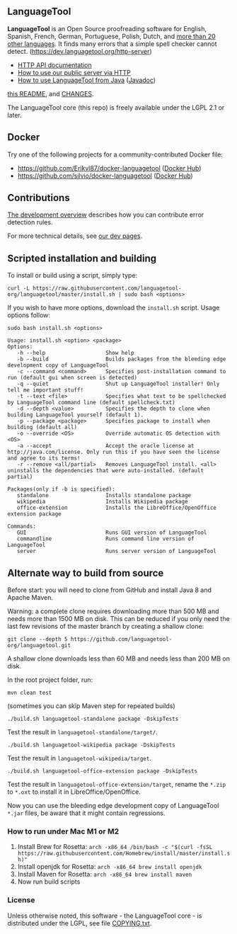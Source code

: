 ## LanguageTool

**LanguageTool** is an Open Source proofreading software for English, Spanish, French, German,
Portuguese, Polish, Dutch, and [more than 20 other languages](https://languagetool.org/languages/).
It finds many errors that a simple spell checker cannot detect.
(https://dev.languagetool.org/http-server)
* [HTTP API documentation](https://languagetool.org/http-api/swagger-ui/#!/default/post_check)
* [How to use our public server via HTTP](https://dev.languagetool.org/public-http-api)
* [How to use LanguageTool from Java](https://dev.languagetool.org/java-api) ([Javadoc](https://languagetool.org/development/api/index.html?org/languagetool/JLanguageTool.html))


[this README](https://github.com/languagetool-org/languagetool/blob/master/languagetool-standalone/README.md),
and [CHANGES](https://github.com/languagetool-org/languagetool/blob/master/languagetool-standalone/CHANGES.md).

The LanguageTool core (this repo) is freely available under the LGPL 2.1 or later.

## Docker

Try one of the following projects for a community-contributed Docker file:

- https://github.com/Erikvl87/docker-languagetool ([Docker Hub](https://hub.docker.com/r/erikvl87/languagetool))
- https://github.com/silvio/docker-languagetool ([Docker Hub](https://hub.docker.com/r/silviof/docker-languagetool))

## Contributions

[The development overview](https://dev.languagetool.org/development-overview) describes
how you can contribute error detection rules.

For more technical details, see [our dev pages](https://dev.languagetool.org).

## Scripted installation and building
To install or build using a script, simply type:
```
curl -L https://raw.githubusercontent.com/languagetool-org/languagetool/master/install.sh | sudo bash <options>
```

If you wish to have more options, download the `install.sh` script. Usage options follow:

```
sudo bash install.sh <options>

Usage: install.sh <option> <package>
Options:
   -h --help                   Show help
   -b --build                  Builds packages from the bleeding edge development copy of LanguageTool
   -c --command <command>      Specifies post-installation command to run (default gui when screen is detected)
   -q --quiet                  Shut up LanguageTool installer! Only tell me important stuff!
   -t --text <file>            Specifies what text to be spellchecked by LanguageTool command line (default spellcheck.txt)
   -d --depth <value>          Specifies the depth to clone when building LanguageTool yourself (default 1).
   -p --package <package>      Specifies package to install when building (default all)
   -o --override <OS>          Override automatic OS detection with <OS>
   -a --accept                 Accept the oracle license at http://java.com/license. Only run this if you have seen the license and agree to its terms!
   -r --remove <all/partial>   Removes LanguageTool install. <all> uninstalls the dependencies that were auto-installed. (default partial)

Packages(only if -b is specified):
   standalone                  Installs standalone package
   wikipedia                   Installs Wikipedia package
   office-extension            Installs the LibreOffice/OpenOffice extension package

Commands:
   GUI                         Runs GUI version of LanguageTool
   commandline                 Runs command line version of LanguageTool
   server                      Runs server version of LanguageTool
```

## Alternate way to build from source

Before start: you will need to clone from GitHub and install Java 8 and Apache Maven.

Warning: a complete clone requires downloading more than 500 MB and needs more than 1500 MB on disk.
This can be reduced if you only need the last few revisions of the master branch
by creating a shallow clone:

    git clone --depth 5 https://github.com/languagetool-org/languagetool.git

A shallow clone downloads less than 60 MB and needs less than 200 MB on disk.

In the root project folder, run:

    mvn clean test

(sometimes you can skip Maven step for repeated builds)

    ./build.sh languagetool-standalone package -DskipTests

Test the result in `languagetool-standalone/target/`.

    ./build.sh languagetool-wikipedia package -DskipTests

Test the result in `languagetool-wikipedia/target`.

    ./build.sh languagetool-office-extension package -DskipTests

Test the result in `languagetool-office-extension/target`, rename the `*.zip` to `*.oxt` to install it in LibreOffice/OpenOffice.

Now you can use the bleeding edge development copy of LanguageTool `*.jar` files, be aware that it might contain regressions.


### How to run under Mac M1 or M2

1. Install Brew for Rosetta: `arch -x86_64 /bin/bash -c "$(curl -fsSL https://raw.githubusercontent.com/Homebrew/install/master/install.sh)"`
2. Install openjdk for Rosetta: `arch -x86_64 brew install openjdk`
3. Install Maven for Rosetta: `arch -x86_64 brew install maven`
4. Now run build scripts

### License

Unless otherwise noted, this software - the LanguageTool core - is distributed under the LGPL, see
file [COPYING.txt](https://github.com/languagetool-org/languagetool/blob/master/COPYING.txt).
